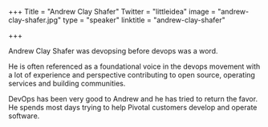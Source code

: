 +++
Title = "Andrew Clay Shafer"
Twitter = "littleidea"
image = "andrew-clay-shafer.jpg"
type = "speaker"
linktitle = "andrew-clay-shafer"

+++

Andrew Clay Shafer was devopsing before devops was a word.

He is often referenced as a foundational voice in the devops movement with a lot of experience and perspective contributing to open source, operating services and building communities.

DevOps has been very good to Andrew and he has tried to return the favor. He spends most days trying to help Pivotal customers develop and operate software.
